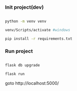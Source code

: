 ### Init project(dev)
```bash

python -m venv venv

venv/Scripts/activate #windows

pip install -r requirements.txt

```
### Run project
```bash

flask db upgrade

flask run

```
goto http://localhost:5000/

